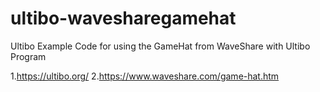 # ultibo-wavesharegamehat
Ultibo Example Code for using the GameHat from WaveShare with Ultibo Program

1.https://ultibo.org/
2.https://www.waveshare.com/game-hat.htm